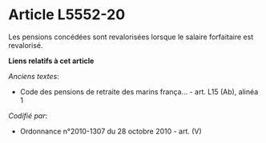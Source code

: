 # Article L5552-20

Les pensions concédées sont revalorisées lorsque le salaire forfaitaire est revalorisé.

**Liens relatifs à cet article**

_Anciens textes_:

  - Code des pensions de retraite des marins frança... - art. L15 (Ab), alinéa 1

_Codifié par_:

  - Ordonnance n°2010-1307 du 28 octobre 2010 - art. (V)
